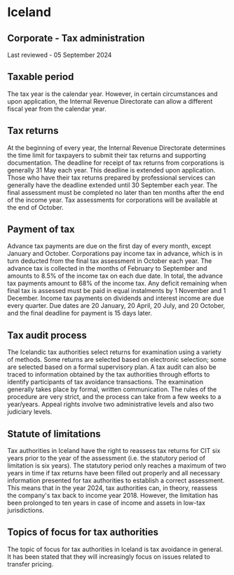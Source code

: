 # Iceland
## Corporate - Tax administration
Last reviewed - 05 September 2024
## Taxable period
The tax year is the calendar year. However, in certain circumstances and upon application, the Internal Revenue Directorate can allow a different fiscal year from the calendar year.
## Tax returns
At the beginning of every year, the Internal Revenue Directorate determines the time limit for taxpayers to submit their tax returns and supporting documentation. The deadline for receipt of tax returns from corporations is generally 31 May each year. This deadline is extended upon application. Those who have their tax returns prepared by professional services can generally have the deadline extended until 30 September each year.
The final assessment must be completed no later than ten months after the end of the income year. Tax assessments for corporations will be available at the end of October.
## Payment of tax
Advance tax payments are due on the first day of every month, except January and October. Corporations pay income tax in advance, which is in turn deducted from the final tax assessment in October each year. The advance tax is collected in the months of February to September and amounts to 8.5% of the income tax on each due date. In total, the advance tax payments amount to 68% of the income tax. Any deficit remaining when final tax is assessed must be paid in equal instalments by 1 November and 1 December.
Income tax payments on dividends and interest income are due every quarter. Due dates are 20 January, 20 April, 20 July, and 20 October, and the final deadline for payment is 15 days later.
## Tax audit process
The Icelandic tax authorities select returns for examination using a variety of methods. Some returns are selected based on electronic selection; some are selected based on a formal supervisory plan. A tax audit can also be traced to information obtained by the tax authorities through efforts to identify participants of tax avoidance transactions.
The examination generally takes place by formal, written communication. The rules of the procedure are very strict, and the process can take from a few weeks to a year/years.
Appeal rights involve two administrative levels and also two judiciary levels.
## Statute of limitations
Tax authorities in Iceland have the right to reassess tax returns for CIT six years prior to the year of the assessment (i.e. the statutory period of limitation is six years). The statutory period only reaches a maximum of two years in time if tax returns have been filled out properly and all necessary information presented for tax authorities to establish a correct assessment. This means that in the year 2024, tax authorities can, in theory, reassess the company's tax back to income year 2018.
However, the limitation has been prolonged to ten years in case of income and assets in low-tax jurisdictions.
## Topics of focus for tax authorities
The topic of focus for tax authorities in Iceland is tax avoidance in general. It has been stated that they will increasingly focus on issues related to transfer pricing.
